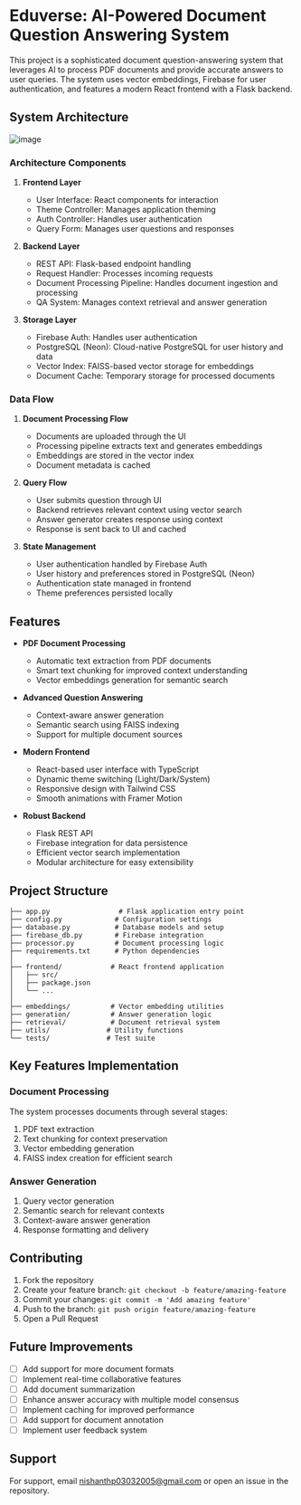 # Eduverse: AI-Powered Document Question Answering System

This project is a sophisticated document question-answering system that leverages AI to process PDF documents and provide accurate answers to user queries. The system uses vector embeddings, Firebase for user authentication, and features a modern React frontend with a Flask backend.

## System Architecture

![image](https://github.com/user-attachments/assets/03698918-8c19-40b0-aa91-ac945250443d)

### Architecture Components

1. **Frontend Layer**
   - User Interface: React components for interaction
   - Theme Controller: Manages application theming
   - Auth Controller: Handles user authentication
   - Query Form: Manages user questions and responses

2. **Backend Layer**
   - REST API: Flask-based endpoint handling
   - Request Handler: Processes incoming requests
   - Document Processing Pipeline: Handles document ingestion and processing
   - QA System: Manages context retrieval and answer generation

3. **Storage Layer**
   - Firebase Auth: Handles user authentication
   - PostgreSQL (Neon): Cloud-native PostgreSQL for user history and data
   - Vector Index: FAISS-based vector storage for embeddings
   - Document Cache: Temporary storage for processed documents

### Data Flow

1. **Document Processing Flow**
   - Documents are uploaded through the UI
   - Processing pipeline extracts text and generates embeddings
   - Embeddings are stored in the vector index
   - Document metadata is cached

2. **Query Flow**
   - User submits question through UI
   - Backend retrieves relevant context using vector search
   - Answer generator creates response using context
   - Response is sent back to UI and cached

3. **State Management**
   - User authentication handled by Firebase Auth
   - User history and preferences stored in PostgreSQL (Neon)
   - Authentication state managed in frontend
   - Theme preferences persisted locally

##  Features

- **PDF Document Processing**
  - Automatic text extraction from PDF documents
  - Smart text chunking for improved context understanding
  - Vector embeddings generation for semantic search

- **Advanced Question Answering**
  - Context-aware answer generation
  - Semantic search using FAISS indexing
  - Support for multiple document sources

- **Modern Frontend**
  - React-based user interface with TypeScript
  - Dynamic theme switching (Light/Dark/System)
  - Responsive design with Tailwind CSS
  - Smooth animations with Framer Motion

- **Robust Backend**
  - Flask REST API
  - Firebase integration for data persistence
  - Efficient vector search implementation
  - Modular architecture for easy extensibility

## Project Structure

```
├── app.py                 # Flask application entry point
├── config.py             # Configuration settings
├── database.py           # Database models and setup
├── firebase_db.py        # Firebase integration
├── processor.py          # Document processing logic
├── requirements.txt      # Python dependencies
│
├── frontend/            # React frontend application
│   ├── src/
│   ├── package.json
│   └── ...
│
├── embeddings/          # Vector embedding utilities
├── generation/          # Answer generation logic
├── retrieval/           # Document retrieval system
├── utils/              # Utility functions
└── tests/              # Test suite
```

##  Key Features Implementation

### Document Processing
The system processes documents through several stages:
1. PDF text extraction
2. Text chunking for context preservation
3. Vector embedding generation
4. FAISS index creation for efficient search

### Answer Generation
1. Query vector generation
2. Semantic search for relevant contexts
3. Context-aware answer generation
4. Response formatting and delivery

## Contributing

1. Fork the repository
2. Create your feature branch: `git checkout -b feature/amazing-feature`
3. Commit your changes: `git commit -m 'Add amazing feature'`
4. Push to the branch: `git push origin feature/amazing-feature`
5. Open a Pull Request


##  Future Improvements

- [ ] Add support for more document formats
- [ ] Implement real-time collaborative features
- [ ] Add document summarization
- [ ] Enhance answer accuracy with multiple model consensus
- [ ] Implement caching for improved performance
- [ ] Add support for document annotation
- [ ] Implement user feedback system

##  Support

For support, email [nishanthp03032005@gmail.com](nishanthp03032005@gmail.com) or open an issue in the repository.
